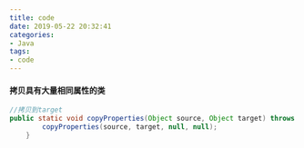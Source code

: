 ```yaml
---
title: code
date: 2019-05-22 20:32:41
categories:
- Java
tags:
- code
---
```


#### 拷贝具有大量相同属性的类

```java
//拷贝到target
public static void copyProperties(Object source, Object target) throws BeansException {
		copyProperties(source, target, null, null);
	}
```

